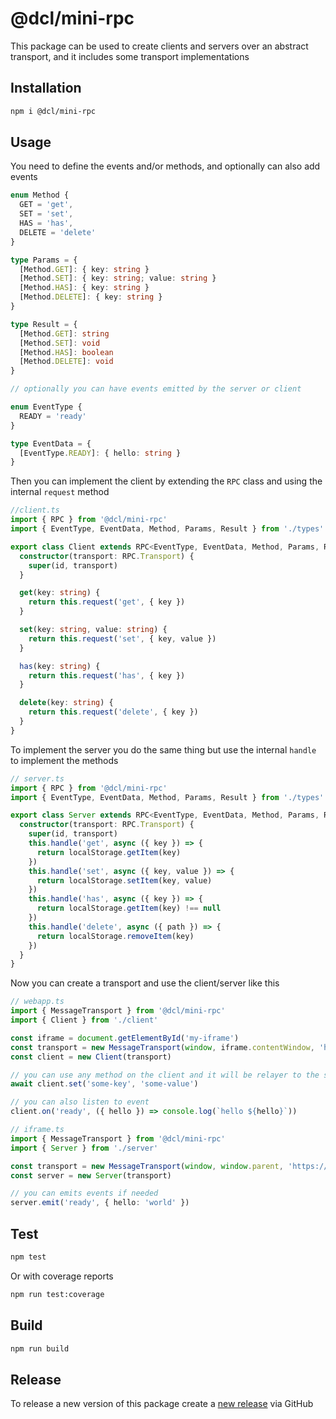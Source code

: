 # @dcl/mini-rpc

This package can be used to create clients and servers over an abstract transport, and it includes some transport implementations

## Installation

```bash
npm i @dcl/mini-rpc
```

## Usage

You need to define the events and/or methods, and optionally can also add events

```ts
enum Method {
  GET = 'get',
  SET = 'set',
  HAS = 'has',
  DELETE = 'delete'
}

type Params = {
  [Method.GET]: { key: string }
  [Method.SET]: { key: string; value: string }
  [Method.HAS]: { key: string }
  [Method.DELETE]: { key: string }
}

type Result = {
  [Method.GET]: string
  [Method.SET]: void
  [Method.HAS]: boolean
  [Method.DELETE]: void
}

// optionally you can have events emitted by the server or client

enum EventType {
  READY = 'ready'
}

type EventData = {
  [EventType.READY]: { hello: string }
}


```

Then you can implement the client by extending the `RPC` class and using the internal `request` method

```ts
//client.ts
import { RPC } from '@dcl/mini-rpc'
import { EventType, EventData, Method, Params, Result } from './types'

export class Client extends RPC<EventType, EventData, Method, Params, Result> {
  constructor(transport: RPC.Transport) {
    super(id, transport)
  }

  get(key: string) {
    return this.request('get', { key })
  }

  set(key: string, value: string) {
    return this.request('set', { key, value })
  }

  has(key: string) {
    return this.request('has', { key })
  }

  delete(key: string) {
    return this.request('delete', { key })
  }
}
```

To implement the server you do the same thing but use the internal `handle` to implement the methods


```ts
// server.ts
import { RPC } from '@dcl/mini-rpc'
import { EventType, EventData, Method, Params, Result } from './types'

export class Server extends RPC<EventType, EventData, Method, Params, Result> {
  constructor(transport: RPC.Transport) {
    super(id, transport)
    this.handle('get', async ({ key }) => {
      return localStorage.getItem(key)
    })
    this.handle('set', async ({ key, value }) => {
      return localStorage.setItem(key, value)
    })
    this.handle('has', async ({ key }) => {
      return localStorage.getItem(key) !== null
    })
    this.handle('delete', async ({ path }) => {
      return localStorage.removeItem(key)
    })
  }
}
```

Now you can create a transport and use the client/server like this

```ts
// webapp.ts
import { MessageTransport } from '@dcl/mini-rpc'
import { Client } from './client'

const iframe = document.getElementById('my-iframe')
const transport = new MessageTransport(window, iframe.contentWindow, 'https://iframe.com')
const client = new Client(transport)

// you can use any method on the client and it will be relayer to the server, and it will resolve/reject to the result/error
await client.set('some-key', 'some-value')

// you can also listen to event
client.on('ready', ({ hello }) => console.log(`hello ${hello}`))
```

```ts
// iframe.ts
import { MessageTransport } from '@dcl/mini-rpc'
import { Server } from './server'

const transport = new MessageTransport(window, window.parent, 'https://parent.com')
const server = new Server(transport)

// you can emits events if needed
server.emit('ready', { hello: 'world' })
```

## Test

```bash
npm test
```

Or with coverage reports

```bash
npm run test:coverage
```

## Build

```bash
npm run build
```

## Release

To release a new version of this package create a [new release](https://github.com/decentraland/mini-rpc/releases) via GitHub
